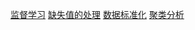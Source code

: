 [监督学习](https://zhuanlan.zhihu.com/p/137042059)
[缺失值的处理](https://zhuanlan.zhihu.com/p/33996846)
[数据标准化](https://zhuanlan.zhihu.com/p/343692147)
[聚类分析](https://blog.csdn.net/weixin_43584807/article/details/105539675)